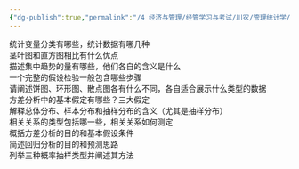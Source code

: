 ```yaml
---
{"dg-publish":true,"permalink":"/4 经济与管理/经管学习与考试/川农/管理统计学/管理统计学简答题题目/","title":"管理统计学简答题题目"}
---
```



统计变量分类有哪些，统计数据有哪几种  
茎叶图和直方图相比有什么优点  
描述集中趋势的量有哪些，他们各自的含义是什么  
一个完整的假设检验一般包含哪些步骤  
请阐述饼图、环形图、散点图各有什么不同，各自适合展示什么类型的数据  
方差分析中的基本假定有哪些？三大假定  
解释总体分布、样本分布和抽样分布的含义（尤其是抽样分布）  
相关关系的类型包括哪一些，相关关系如何测定  
概括方差分析的目的和基本假设条件  
简述回归分析的目的和预测思路  
列举三种概率抽样类型并阐述其方法